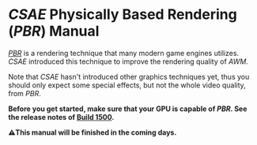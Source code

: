 # _CSAE_ Physically Based Rendering (_PBR_) Manual

[_PBR_](https://en.wikipedia.org/wiki/Physically_based_rendering) is a rendering technique that many modern game engines utilizes. 
_CSAE_ introduced this technique to improve the rendering quality of _AWM_.

Note that _CSAE_ hasn't introduced other graphics techniques yet, thus you should only expect some special effects, but not the whole video quality, from _PBR_.

**Before you get started, make sure that your GPU is capable of _PBR_. See the release notes of [Build 1500](https://github.com/ltndkl/Counter-Strike-Augmented-Edition/releases/tag/1500).**

**⚠️This manual will be finished in the coming days.**
